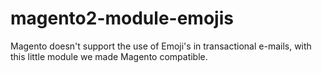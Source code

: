 # magento2-module-emojis
Magento doesn't support the use of Emoji's in transactional e-mails, with this little module we made Magento compatible.
